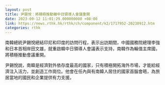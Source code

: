 ```yaml
---
layout: post
title: 尹錫悅︰將積極推動韓中日領導人會議重開
date: 2023-09-12 11:01:29.000000000 +08:00
link: https://news.rthk.hk/rthk/ch/component/k2/1717952-20230912.htm
categories: rthk
---
```


南韓總統尹錫悅總結印尼和印度的訪問行程，表示出訪期間，中國國務院總理李強和日本首相岸田文雄，就重啟韓中日領導人會議表示支持，南韓作為輪值主席國，將積極推動會議重開。

尹錫悅說，南韓是經濟對外依存度最高的國家，只有積極開拓海外市場，才能給經濟注入活力，並創造工作崗位。他會在任內與有南韓人居住的國家首腦會晤，為旅居當地的國民和企業提供有力支援。

